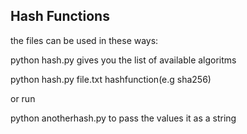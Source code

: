 ## Hash Functions 

the files can be used in these ways:

python hash.py gives you the list of available algoritms

python hash.py file.txt hashfunction(e.g sha256)

or run 

python anotherhash.py to pass the values it as a string
